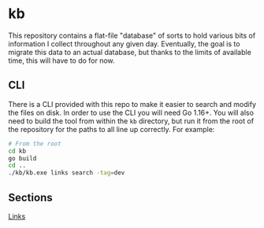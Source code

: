 # kb

This repository contains a flat-file "database" of sorts to hold various bits of information I collect
throughout any given day. Eventually, the goal is to migrate this data to an actual database, but
thanks to the limits of available time, this will have to do for now.

## CLI

There is a CLI provided with this repo to make it easier to search and modify the files on disk. In
order to use the CLI you will need Go 1.16+. You will also need to build the tool from within the `kb`
directory, but run it from the root of the repository for the paths to all line up correctly. For example:

```bash
# From the root
cd kb
go build
cd ..
./kb/kb.exe links search -tag=dev
```

## Sections

[Links](links.yaml)

